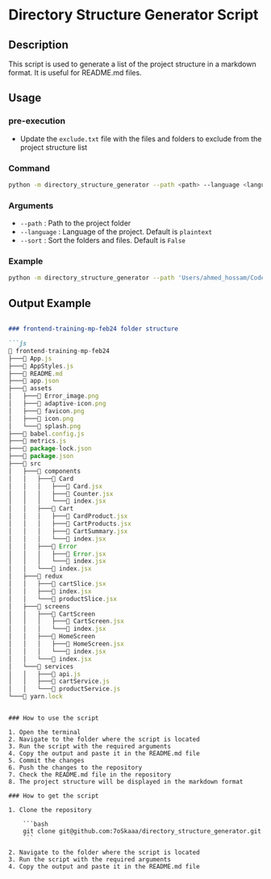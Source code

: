 # Directory Structure Generator Script

## Description

This script is used to generate a list of the project structure in a markdown format. It is useful for README.md files.

## Usage

### pre-execution

- Update the `exclude.txt` file with the files and folders to exclude from the project structure list

### Command

```bash
python -m directory_structure_generator --path <path> --language <language> --sort <sort>
```

### Arguments

- `--path` : Path to the project folder
- `--language` : Language of the project. Default is `plaintext`
- `--sort` : Sort the folders and files. Default is `False`

### Example

```bash
python -m directory_structure_generator --path 'Users/ahmed_hossam/Codes' --language 'python' --sort 'True'
```

## Output Example

```markdown

### frontend-training-mp-feb24 folder structure

```js
📁 frontend-training-mp-feb24
├───📄 App.js
├───📄 AppStyles.js
├───📄 README.md
├───📄 app.json
├───📁 assets
│   ├───📄 Error_image.png
│   ├───📄 adaptive-icon.png
│   ├───📄 favicon.png
│   ├───📄 icon.png
│   └───📄 splash.png
├───📄 babel.config.js
├───📄 metrics.js
├───📄 package-lock.json
├───📄 package.json
├───📁 src
│   ├───📁 components
│   │   ├───📁 Card
│   │   │   ├───📄 Card.jsx
│   │   │   ├───📄 Counter.jsx
│   │   │   └───📄 index.jsx
│   │   ├───📁 Cart
│   │   │   ├───📄 CardProduct.jsx
│   │   │   ├───📄 CartProducts.jsx
│   │   │   ├───📄 CartSummary.jsx
│   │   │   └───📄 index.jsx
│   │   ├───📁 Error
│   │   │   ├───📄 Error.jsx
│   │   │   └───📄 index.jsx
│   │   └───📄 index.jsx
│   ├───📁 redux
│   │   ├───📄 cartSlice.jsx
│   │   ├───📄 index.jsx
│   │   └───📄 productSlice.jsx
│   ├───📁 screens
│   │   ├───📁 CartScreen
│   │   │   ├───📄 CartScreen.jsx
│   │   │   └───📄 index.jsx
│   │   ├───📁 HomeScreen
│   │   │   ├───📄 HomeScreen.jsx
│   │   │   └───📄 index.jsx
│   │   └───📄 index.jsx
│   └───📁 services
│   │   ├───📄 api.js
│   │   ├───📄 cartService.js
│   │   └───📄 productService.js
└───📄 yarn.lock
``` 
```

### How to use the script

1. Open the terminal
2. Navigate to the folder where the script is located
3. Run the script with the required arguments
4. Copy the output and paste it in the README.md file
5. Commit the changes
6. Push the changes to the repository
7. Check the README.md file in the repository
8. The project structure will be displayed in the markdown format

### How to get the script

1. Clone the repository

    ```bash
    git clone git@github.com:7oSkaaa/directory_structure_generator.git
    ```

2. Navigate to the folder where the script is located
3. Run the script with the required arguments
4. Copy the output and paste it in the README.md file

